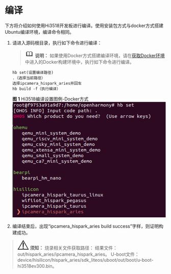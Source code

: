 # 编译<a name="ZH-CN_TOPIC_0000001216935341"></a>

下方将介绍如何使用Hi3518开发板进行编译。使用安装包方式与docker方式搭建Ubuntu编译环境，编译命令相同。

1.  请进入源码根目录，执行如下命令进行编译：

    >![](../public_sys-resources/icon-note.gif) **说明：** 
    >如果使用Docker方式搭建编译环境，请在[获取Docker环境](quickstart-lite-docker-environment.md#section15666113905015)中进入的Docker构建环境中，执行如下命令进行编译。

    ```
    hb set(设置编译路径)
    .（选择当前路径）
    选择ipcamera_hispark_aries并回车
    hb build -f（执行编译）
    ```

    **图 1**  Hi3518编译设置图例-Docker方式<a name="fig6140152061211"></a>  
    ![](figures/Hi3518编译设置图例-Docker方式.png "Hi3518编译设置图例-Docker方式")

2.  编译结束后，出现“ipcamera\_hispark\_aries build success”字样，则证明构建成功。

>![](../public_sys-resources/icon-notice.gif) **须知：** 
>烧录相关文件获取路径：
>结果文件：out/hispark\_aries/ipcamera\_hispark\_aries。
>U-boot文件：device/hisilicon/hispark\_aries/sdk\_liteos/uboot/out/boot/u-boot-hi3518ev300.bin。

